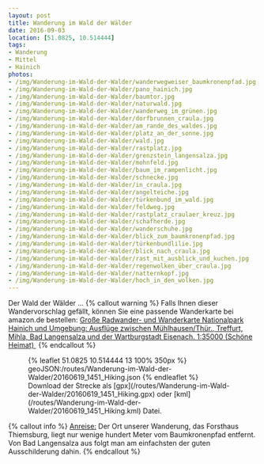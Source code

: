 ```yaml
---
layout: post
title: Wanderung im Wald der Wälder
date: 2016-09-03
location: [51.0825, 10.514444]
tags:
- Wanderung
- Mittel
- Hainich
photos:
- /img/Wanderung-im-Wald-der-Walder/wanderwegweiser_baumkronenpfad.jpg
- /img/Wanderung-im-Wald-der-Walder/pano_hainich.jpg
- /img/Wanderung-im-Wald-der-Walder/baumtor.jpg
- /img/Wanderung-im-Wald-der-Walder/naturwald.jpg
- /img/Wanderung-im-Wald-der-Walder/wanderweg_im_grünen.jpg
- /img/Wanderung-im-Wald-der-Walder/dorfbrunnen_craula.jpg
- /img/Wanderung-im-Wald-der-Walder/am_rande_des_waldes.jpg
- /img/Wanderung-im-Wald-der-Walder/platz_an_der_sonne.jpg
- /img/Wanderung-im-Wald-der-Walder/wald.jpg
- /img/Wanderung-im-Wald-der-Walder/rastplatz.jpg
- /img/Wanderung-im-Wald-der-Walder/grenzstein_langensalza.jpg
- /img/Wanderung-im-Wald-der-Walder/mohnfeld.jpg
- /img/Wanderung-im-Wald-der-Walder/baum_im_rampenlicht.jpg
- /img/Wanderung-im-Wald-der-Walder/schnecke.jpg
- /img/Wanderung-im-Wald-der-Walder/in_craula.jpg
- /img/Wanderung-im-Wald-der-Walder/angelteiche.jpg
- /img/Wanderung-im-Wald-der-Walder/türkenbund_im_wald.jpg
- /img/Wanderung-im-Wald-der-Walder/feldweg.jpg
- /img/Wanderung-im-Wald-der-Walder/rastplatz_craulaer_kreuz.jpg
- /img/Wanderung-im-Wald-der-Walder/schafherde.jpg
- /img/Wanderung-im-Wald-der-Walder/wanderschuhe.jpg
- /img/Wanderung-im-Wald-der-Walder/blick_zum_baumkronenpfad.jpg
- /img/Wanderung-im-Wald-der-Walder/türkenbundlilie.jpg
- /img/Wanderung-im-Wald-der-Walder/blick_nach_craula.jpg
- /img/Wanderung-im-Wald-der-Walder/rast_mit_ausblick_und_kuchen.jpg
- /img/Wanderung-im-Wald-der-Walder/regenwolken_über_craula.jpg
- /img/Wanderung-im-Wald-der-Walder/natternkopf.jpg
- /img/Wanderung-im-Wald-der-Walder/hoch_in_den_wolken.jpg
---
```

Der Wald der Wälder ...
{% callout warning %}
Falls Ihnen dieser Wandervorschlag gefällt, können Sie eine passende Wanderkarte bei amazon.de bestellen:
<a rel="nofollow" href="https://www.amazon.de/Radwander--Wanderkarte-Nationalpark-Hainich-Umgebung/dp/3895911194/ref=as_li_ss_tl?ie=UTF8&qid=1472928918&sr=8-1&keywords=wanderkarte+hainich&linkCode=ll1&tag=thueringergip-21&linkId=b66bbc5cdd67505a7e90502ee600e820
">Große Radwander- und Wanderkarte Nationalpark Hainich und Umgebung: Ausflüge zwischen Mühlhausen/Thür., Treffurt, Mihla, Bad Langensalza und der Wartburgstadt Eisenach. 1:35000 (Schöne Heimat) </a><img src="https://ir-de.amazon-adsystem.com/e/ir?t=thueringergip-21&l=as2&o=3&a=1472928918" width="1" height="1" border="0" alt="" style="border:none !important; margin:0px !important;" />
{% endcallout %}
<figure>
{% leaflet 51.0825 10.514444 13 100% 350px %}
geoJSON:/routes/Wanderung-im-Wald-der-Walder/20160619_1451_Hiking.json
{% endleaflet %}
<figcaption>Download der Strecke als [gpx](/routes/Wanderung-im-Wald-der-Walder/20160619_1451_Hiking.gpx) oder [kml](/routes/Wanderung-im-Wald-der-Walder/20160619_1451_Hiking.kml) Datei.</figcaption></figure>
<!-- more -->
{% callout info %}
<u>Anreise:</u> Der Ort unserer Wanderung, das Forsthaus Thiemsburg, liegt nur wenige hundert Meter vom Baumkronenpfad entfernt. Von Bad Langensalza aus folgt man am einfachsten der guten Ausschilderung dahin. 
{% endcallout %}
